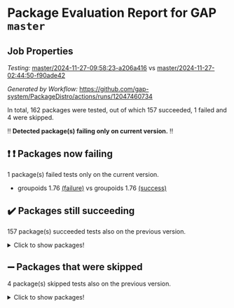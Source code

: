 # Package Evaluation Report for GAP `master`

## Job Properties

*Testing:* [master/2024-11-27-09:58:23-a206a416](https://github.com/gap-system/PackageDistro/blob/data/reports/master/2024-11-27-09:58:23-a206a416) vs [master/2024-11-27-02:44:50-f90ade42](https://github.com/gap-system/PackageDistro/blob/data/reports/master/2024-11-27-02:44:50-f90ade42)

*Generated by Workflow:* https://github.com/gap-system/PackageDistro/actions/runs/12047460734

In total, 162 packages were tested, out of which 157 succeeded, 1 failed and 4 were skipped.

:bangbang: **Detected package(s) failing only on current version.** :bangbang:

## :exclamation: :exclamation: Packages now failing

1 package(s) failed tests only on the current version.
- groupoids 1.76 [(failure)](https://github.com/gap-system/PackageDistro/actions/runs/12047460734/job/33590404444) vs groupoids 1.76 [(success)](https://github.com/gap-system/PackageDistro/actions/runs/12042603520/job/33576762497)

## :heavy_check_mark: Packages still succeeding

157 package(s) succeeded tests also on the previous version.
<details><summary>Click to show packages!</summary>

- 4ti2interface 2024.11-01 [(success)](https://github.com/gap-system/PackageDistro/actions/runs/12047460734/job/33590368695)
- ace 5.6.2 [(success)](https://github.com/gap-system/PackageDistro/actions/runs/12047460734/job/33590375148)
- aclib 1.3.2 [(success)](https://github.com/gap-system/PackageDistro/actions/runs/12047460734/job/33590376380)
- agt 0.3.1 [(success)](https://github.com/gap-system/PackageDistro/actions/runs/12047460734/job/33590377487)
- alnuth 3.2.1 [(success)](https://github.com/gap-system/PackageDistro/actions/runs/12047460734/job/33590378224)
- anupq 3.3.1 [(success)](https://github.com/gap-system/PackageDistro/actions/runs/12047460734/job/33590381577)
- atlasrep 2.1.9 [(success)](https://github.com/gap-system/PackageDistro/actions/runs/12047460734/job/33590384568)
- autodoc 2023.06.19 [(success)](https://github.com/gap-system/PackageDistro/actions/runs/12047460734/job/33590385110)
- automata 1.16 [(success)](https://github.com/gap-system/PackageDistro/actions/runs/12047460734/job/33590385527)
- automgrp 1.3.2 [(success)](https://github.com/gap-system/PackageDistro/actions/runs/12047460734/job/33590386001)
- autpgrp 1.11 [(success)](https://github.com/gap-system/PackageDistro/actions/runs/12047460734/job/33590386564)
- cap 2024.11-02 [(success)](https://github.com/gap-system/PackageDistro/actions/runs/12047460734/job/33590387003)
- caratinterface 2.3.7 [(success)](https://github.com/gap-system/PackageDistro/actions/runs/12047460734/job/33590387456)
- cddinterface 2024.09.02 [(success)](https://github.com/gap-system/PackageDistro/actions/runs/12047460734/job/33590387882)
- circle 1.6.6 [(success)](https://github.com/gap-system/PackageDistro/actions/runs/12047460734/job/33590388276)
- classicpres 1.22 [(success)](https://github.com/gap-system/PackageDistro/actions/runs/12047460734/job/33590388765)
- cohomolo 1.6.11 [(success)](https://github.com/gap-system/PackageDistro/actions/runs/12047460734/job/33590389231)
- congruence 1.2.7 [(success)](https://github.com/gap-system/PackageDistro/actions/runs/12047460734/job/33590389607)
- corefreesub 0.6 [(success)](https://github.com/gap-system/PackageDistro/actions/runs/12047460734/job/33590389999)
- corelg 1.57 [(success)](https://github.com/gap-system/PackageDistro/actions/runs/12047460734/job/33590390388)
- crime 1.6 [(success)](https://github.com/gap-system/PackageDistro/actions/runs/12047460734/job/33590390797)
- crisp 1.4.6 [(success)](https://github.com/gap-system/PackageDistro/actions/runs/12047460734/job/33590391200)
- crypting 0.10.5 [(success)](https://github.com/gap-system/PackageDistro/actions/runs/12047460734/job/33590391521)
- cryst 4.1.27 [(success)](https://github.com/gap-system/PackageDistro/actions/runs/12047460734/job/33590391901)
- crystcat 1.1.10 [(success)](https://github.com/gap-system/PackageDistro/actions/runs/12047460734/job/33590392287)
- ctbllib 1.3.9 [(success)](https://github.com/gap-system/PackageDistro/actions/runs/12047460734/job/33590392731)
- cubefree 1.20 [(success)](https://github.com/gap-system/PackageDistro/actions/runs/12047460734/job/33590393116)
- curlinterface 2.4.0 [(success)](https://github.com/gap-system/PackageDistro/actions/runs/12047460734/job/33590393460)
- cvec 2.8.2 [(success)](https://github.com/gap-system/PackageDistro/actions/runs/12047460734/job/33590393820)
- datastructures 0.3.1 [(success)](https://github.com/gap-system/PackageDistro/actions/runs/12047460734/job/33590394180)
- deepthought 1.0.7 [(success)](https://github.com/gap-system/PackageDistro/actions/runs/12047460734/job/33590394538)
- design 1.8.2 [(success)](https://github.com/gap-system/PackageDistro/actions/runs/12047460734/job/33590394910)
- difsets 2.3.1 [(success)](https://github.com/gap-system/PackageDistro/actions/runs/12047460734/job/33590395297)
- digraphs 1.9.0 [(success)](https://github.com/gap-system/PackageDistro/actions/runs/12047460734/job/33590395668)
- edim 1.3.8 [(success)](https://github.com/gap-system/PackageDistro/actions/runs/12047460734/job/33590395965)
- example 4.4.0 [(success)](https://github.com/gap-system/PackageDistro/actions/runs/12047460734/job/33590396363)
- examplesforhomalg 2023.10-01 [(success)](https://github.com/gap-system/PackageDistro/actions/runs/12047460734/job/33590396691)
- factint 1.6.3 [(success)](https://github.com/gap-system/PackageDistro/actions/runs/12047460734/job/33590397015)
- ferret 1.0.14 [(success)](https://github.com/gap-system/PackageDistro/actions/runs/12047460734/job/33590397389)
- fga 1.5.0 [(success)](https://github.com/gap-system/PackageDistro/actions/runs/12047460734/job/33590397766)
- fining 1.5.6 [(success)](https://github.com/gap-system/PackageDistro/actions/runs/12047460734/job/33590398167)
- float 1.0.5 [(success)](https://github.com/gap-system/PackageDistro/actions/runs/12047460734/job/33590398476)
- format 1.4.4 [(success)](https://github.com/gap-system/PackageDistro/actions/runs/12047460734/job/33590398825)
- forms 1.2.12 [(success)](https://github.com/gap-system/PackageDistro/actions/runs/12047460734/job/33590399255)
- fplsa 1.2.6 [(success)](https://github.com/gap-system/PackageDistro/actions/runs/12047460734/job/33590399747)
- fr 2.4.13 [(success)](https://github.com/gap-system/PackageDistro/actions/runs/12047460734/job/33590400063)
- francy 2.0.3 [(success)](https://github.com/gap-system/PackageDistro/actions/runs/12047460734/job/33590400389)
- fwtree 1.3 [(success)](https://github.com/gap-system/PackageDistro/actions/runs/12047460734/job/33590400733)
- gapdoc 1.6.7 [(success)](https://github.com/gap-system/PackageDistro/actions/runs/12047460734/job/33590401156)
- gauss 2023.08-01 [(success)](https://github.com/gap-system/PackageDistro/actions/runs/12047460734/job/33590401501)
- gaussforhomalg 2024.08-01 [(success)](https://github.com/gap-system/PackageDistro/actions/runs/12047460734/job/33590401816)
- gbnp 1.1.0 [(success)](https://github.com/gap-system/PackageDistro/actions/runs/12047460734/job/33590402158)
- generalizedmorphismsforcap 2024.09-03 [(success)](https://github.com/gap-system/PackageDistro/actions/runs/12047460734/job/33590402509)
- genss 1.6.9 [(success)](https://github.com/gap-system/PackageDistro/actions/runs/12047460734/job/33590402906)
- gradedmodules 2024.01-01 [(success)](https://github.com/gap-system/PackageDistro/actions/runs/12047460734/job/33590403332)
- gradedringforhomalg 2024.07-01 [(success)](https://github.com/gap-system/PackageDistro/actions/runs/12047460734/job/33590403686)
- grape 4.9.2 [(success)](https://github.com/gap-system/PackageDistro/actions/runs/12047460734/job/33590404045)
- grpconst 2.6.5 [(success)](https://github.com/gap-system/PackageDistro/actions/runs/12047460734/job/33590404786)
- guarana 0.96.3 [(success)](https://github.com/gap-system/PackageDistro/actions/runs/12047460734/job/33590405179)
- guava 3.19 [(success)](https://github.com/gap-system/PackageDistro/actions/runs/12047460734/job/33590405690)
- hap 1.66 [(success)](https://github.com/gap-system/PackageDistro/actions/runs/12047460734/job/33590406244)
- hapcryst 0.1.15 [(success)](https://github.com/gap-system/PackageDistro/actions/runs/12047460734/job/33590406582)
- hecke 1.5.4 [(success)](https://github.com/gap-system/PackageDistro/actions/runs/12047460734/job/33590406936)
- help 4.0 [(success)](https://github.com/gap-system/PackageDistro/actions/runs/12047460734/job/33590407439)
- homalg 2024.01-01 [(success)](https://github.com/gap-system/PackageDistro/actions/runs/12047460734/job/33590407875)
- homalgtocas 2023.11-01 [(success)](https://github.com/gap-system/PackageDistro/actions/runs/12047460734/job/33590408233)
- idrel 2.48 [(success)](https://github.com/gap-system/PackageDistro/actions/runs/12047460734/job/33590408665)
- images 1.3.3 [(success)](https://github.com/gap-system/PackageDistro/actions/runs/12047460734/job/33590409039)
- intpic 0.4.0 [(success)](https://github.com/gap-system/PackageDistro/actions/runs/12047460734/job/33590409418)
- io 4.9.1 [(success)](https://github.com/gap-system/PackageDistro/actions/runs/12047460734/job/33590409834)
- io_forhomalg 2023.02-04 [(success)](https://github.com/gap-system/PackageDistro/actions/runs/12047460734/job/33590410228)
- irredsol 1.4.4 [(success)](https://github.com/gap-system/PackageDistro/actions/runs/12047460734/job/33590410620)
- json 2.2.2 [(success)](https://github.com/gap-system/PackageDistro/actions/runs/12047460734/job/33590410953)
- jupyterkernel 1.5.1 [(success)](https://github.com/gap-system/PackageDistro/actions/runs/12047460734/job/33590411367)
- jupyterviz 1.5.6 [(success)](https://github.com/gap-system/PackageDistro/actions/runs/12047460734/job/33590411900)
- kan 1.37 [(success)](https://github.com/gap-system/PackageDistro/actions/runs/12047460734/job/33590412247)
- kbmag 1.5.11 [(success)](https://github.com/gap-system/PackageDistro/actions/runs/12047460734/job/33590412637)
- laguna 3.9.7 [(success)](https://github.com/gap-system/PackageDistro/actions/runs/12047460734/job/33590413057)
- liealgdb 2.2.1 [(success)](https://github.com/gap-system/PackageDistro/actions/runs/12047460734/job/33590413438)
- liepring 2.9.1 [(success)](https://github.com/gap-system/PackageDistro/actions/runs/12047460734/job/33590413829)
- liering 2.4.2 [(success)](https://github.com/gap-system/PackageDistro/actions/runs/12047460734/job/33590414241)
- linearalgebraforcap 2024.10-01 [(success)](https://github.com/gap-system/PackageDistro/actions/runs/12047460734/job/33590414626)
- lins 0.9 [(success)](https://github.com/gap-system/PackageDistro/actions/runs/12047460734/job/33590415052)
- localizeringforhomalg 2023.10-01 [(success)](https://github.com/gap-system/PackageDistro/actions/runs/12047460734/job/33590415452)
- loops 3.4.4 [(success)](https://github.com/gap-system/PackageDistro/actions/runs/12047460734/job/33590415888)
- lpres 1.1.1 [(success)](https://github.com/gap-system/PackageDistro/actions/runs/12047460734/job/33590416301)
- majoranaalgebras 1.5.2 [(success)](https://github.com/gap-system/PackageDistro/actions/runs/12047460734/job/33590416769)
- mapclass 1.4.6 [(success)](https://github.com/gap-system/PackageDistro/actions/runs/12047460734/job/33590417316)
- matgrp 0.71 [(success)](https://github.com/gap-system/PackageDistro/actions/runs/12047460734/job/33590417841)
- matricesforhomalg 2024.11-02 [(success)](https://github.com/gap-system/PackageDistro/actions/runs/12047460734/job/33590418259)
- modisom 3.0.0 [(success)](https://github.com/gap-system/PackageDistro/actions/runs/12047460734/job/33590418657)
- modulepresentationsforcap 2024.09-02 [(success)](https://github.com/gap-system/PackageDistro/actions/runs/12047460734/job/33590419042)
- modules 2024.01-01 [(success)](https://github.com/gap-system/PackageDistro/actions/runs/12047460734/job/33590419664)
- monoidalcategories 2024.09-05 [(success)](https://github.com/gap-system/PackageDistro/actions/runs/12047460734/job/33590420182)
- nconvex 2022.09-01 [(success)](https://github.com/gap-system/PackageDistro/actions/runs/12047460734/job/33590420593)
- nilmat 1.4.2 [(success)](https://github.com/gap-system/PackageDistro/actions/runs/12047460734/job/33590421063)
- nock 1.5 [(success)](https://github.com/gap-system/PackageDistro/actions/runs/12047460734/job/33590421511)
- normalizinterface 1.3.7 [(success)](https://github.com/gap-system/PackageDistro/actions/runs/12047460734/job/33590421891)
- nq 2.5.11 [(success)](https://github.com/gap-system/PackageDistro/actions/runs/12047460734/job/33590422310)
- numericalsgps 1.4.0 [(success)](https://github.com/gap-system/PackageDistro/actions/runs/12047460734/job/33590422713)
- openmath 11.5.3 [(success)](https://github.com/gap-system/PackageDistro/actions/runs/12047460734/job/33590423166)
- orb 4.9.1 [(success)](https://github.com/gap-system/PackageDistro/actions/runs/12047460734/job/33590423580)
- packagemanager 1.6 [(success)](https://github.com/gap-system/PackageDistro/actions/runs/12047460734/job/33590424087)
- patternclass 2.4.5 [(success)](https://github.com/gap-system/PackageDistro/actions/runs/12047460734/job/33590424527)
- permut 2.0.5 [(success)](https://github.com/gap-system/PackageDistro/actions/runs/12047460734/job/33590425098)
- polenta 1.3.10 [(success)](https://github.com/gap-system/PackageDistro/actions/runs/12047460734/job/33590425740)
- polymaking 0.8.7 [(success)](https://github.com/gap-system/PackageDistro/actions/runs/12047460734/job/33590426344)
- primgrp 3.4.4 [(success)](https://github.com/gap-system/PackageDistro/actions/runs/12047460734/job/33590427268)
- profiling 2.6.0 [(success)](https://github.com/gap-system/PackageDistro/actions/runs/12047460734/job/33590428334)
- qdistrnd 0.9.4 [(success)](https://github.com/gap-system/PackageDistro/actions/runs/12047460734/job/33590428918)
- qpa 1.35 [(success)](https://github.com/gap-system/PackageDistro/actions/runs/12047460734/job/33590429547)
- quagroup 1.8.4 [(success)](https://github.com/gap-system/PackageDistro/actions/runs/12047460734/job/33590430004)
- radiroot 2.9 [(success)](https://github.com/gap-system/PackageDistro/actions/runs/12047460734/job/33590430516)
- rcwa 4.7.1 [(success)](https://github.com/gap-system/PackageDistro/actions/runs/12047460734/job/33590430936)
- rds 1.8 [(success)](https://github.com/gap-system/PackageDistro/actions/runs/12047460734/job/33590431289)
- recog 1.4.3 [(success)](https://github.com/gap-system/PackageDistro/actions/runs/12047460734/job/33590431691)
- repndecomp 1.3.0 [(success)](https://github.com/gap-system/PackageDistro/actions/runs/12047460734/job/33590432149)
- repsn 3.1.2 [(success)](https://github.com/gap-system/PackageDistro/actions/runs/12047460734/job/33590432585)
- resclasses 4.7.3 [(success)](https://github.com/gap-system/PackageDistro/actions/runs/12047460734/job/33590433037)
- ringsforhomalg 2024.11-02 [(success)](https://github.com/gap-system/PackageDistro/actions/runs/12047460734/job/33590433413)
- sco 2023.08-01 [(success)](https://github.com/gap-system/PackageDistro/actions/runs/12047460734/job/33590433744)
- scscp 2.4.3 [(success)](https://github.com/gap-system/PackageDistro/actions/runs/12047460734/job/33590434159)
- semigroups 5.4.0 [(success)](https://github.com/gap-system/PackageDistro/actions/runs/12047460734/job/33590434589)
- sglppow 2.4 [(success)](https://github.com/gap-system/PackageDistro/actions/runs/12047460734/job/33590435021)
- sgpviz 0.999.6 [(success)](https://github.com/gap-system/PackageDistro/actions/runs/12047460734/job/33590435390)
- simpcomp 2.1.14 [(success)](https://github.com/gap-system/PackageDistro/actions/runs/12047460734/job/33590435823)
- singular 2024.06.03 [(success)](https://github.com/gap-system/PackageDistro/actions/runs/12047460734/job/33590436245)
- sl2reps 1.1 [(success)](https://github.com/gap-system/PackageDistro/actions/runs/12047460734/job/33590436703)
- sla 1.6.2 [(success)](https://github.com/gap-system/PackageDistro/actions/runs/12047460734/job/33590437235)
- smallantimagmas 0.2.12 [(success)](https://github.com/gap-system/PackageDistro/actions/runs/12047460734/job/33590437658)
- smallgrp 1.5.4 [(success)](https://github.com/gap-system/PackageDistro/actions/runs/12047460734/job/33590438084)
- smallsemi 0.7.1 [(success)](https://github.com/gap-system/PackageDistro/actions/runs/12047460734/job/33590438483)
- sonata 2.9.6 [(success)](https://github.com/gap-system/PackageDistro/actions/runs/12047460734/job/33590438862)
- sophus 1.27 [(success)](https://github.com/gap-system/PackageDistro/actions/runs/12047460734/job/33590439206)
- sotgrps 1.3 [(success)](https://github.com/gap-system/PackageDistro/actions/runs/12047460734/job/33590439587)
- spinsym 1.5.2 [(success)](https://github.com/gap-system/PackageDistro/actions/runs/12047460734/job/33590439912)
- standardff 1.0 [(success)](https://github.com/gap-system/PackageDistro/actions/runs/12047460734/job/33590440221)
- symbcompcc 1.3.2 [(success)](https://github.com/gap-system/PackageDistro/actions/runs/12047460734/job/33590440617)
- thelma 1.3 [(success)](https://github.com/gap-system/PackageDistro/actions/runs/12047460734/job/33590441036)
- tomlib 1.2.11 [(success)](https://github.com/gap-system/PackageDistro/actions/runs/12047460734/job/33590441526)
- toolsforhomalg 2024.09-01 [(success)](https://github.com/gap-system/PackageDistro/actions/runs/12047460734/job/33590441928)
- toric 1.9.6 [(success)](https://github.com/gap-system/PackageDistro/actions/runs/12047460734/job/33590442330)
- toricvarieties 2022.07.13 [(success)](https://github.com/gap-system/PackageDistro/actions/runs/12047460734/job/33590442709)
- transgrp 3.6.5 [(success)](https://github.com/gap-system/PackageDistro/actions/runs/12047460734/job/33590443229)
- typeset 1.2.2 [(success)](https://github.com/gap-system/PackageDistro/actions/runs/12047460734/job/33590443630)
- ugaly 4.1.3 [(success)](https://github.com/gap-system/PackageDistro/actions/runs/12047460734/job/33590444026)
- unipot 1.6 [(success)](https://github.com/gap-system/PackageDistro/actions/runs/12047460734/job/33590444459)
- unitlib 4.2.0 [(success)](https://github.com/gap-system/PackageDistro/actions/runs/12047460734/job/33590445037)
- utils 0.85 [(success)](https://github.com/gap-system/PackageDistro/actions/runs/12047460734/job/33590445466)
- uuid 0.7 [(success)](https://github.com/gap-system/PackageDistro/actions/runs/12047460734/job/33590445973)
- walrus 0.9991 [(success)](https://github.com/gap-system/PackageDistro/actions/runs/12047460734/job/33590446639)
- wedderga 4.10.5 [(success)](https://github.com/gap-system/PackageDistro/actions/runs/12047460734/job/33590447003)
- wpe 0.8 [(success)](https://github.com/gap-system/PackageDistro/actions/runs/12047460734/job/33590447411)
- xmod 2.92 [(success)](https://github.com/gap-system/PackageDistro/actions/runs/12047460734/job/33590447729)
- xmodalg 1.23 [(success)](https://github.com/gap-system/PackageDistro/actions/runs/12047460734/job/33590448111)
- yangbaxter 0.10.6 [(success)](https://github.com/gap-system/PackageDistro/actions/runs/12047460734/job/33590448477)
- zeromqinterface 0.16 [(success)](https://github.com/gap-system/PackageDistro/actions/runs/12047460734/job/33590448873)
</details>

## :heavy_minus_sign: Packages that were skipped

4 package(s) skipped tests also on the previous version.
<details><summary>Click to show packages!</summary>

- browse 1.8.21 [(skipped)](https://github.com/gap-system/PackageDistro/actions/runs/12047460734/job/33590031769)
- itc 1.5.1 [(skipped)](https://github.com/gap-system/PackageDistro/actions/runs/12047460734/job/33590031769)
- polycyclic 2.16 [(skipped)](https://github.com/gap-system/PackageDistro/actions/runs/12047460734/job/33590031769)
- xgap 4.32 [(skipped)](https://github.com/gap-system/PackageDistro/actions/runs/12047460734/job/33590031769)
</details>

